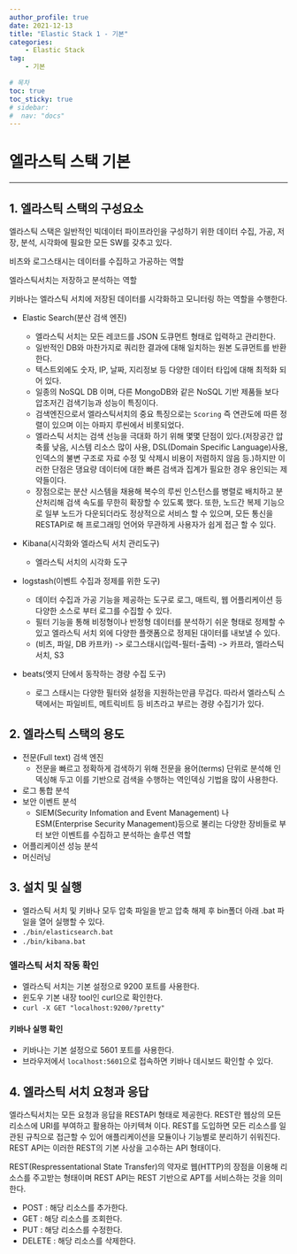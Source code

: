 ```yaml
---
author_profile: true
date: 2021-12-13
title: "Elastic Stack 1 - 기본"
categories: 
    - Elastic Stack
tag: 
    - 기본

# 목차
toc: true  
toc_sticky: true 
# sidebar:
#  nav: "docs"
---
```


# 엘라스틱 스택 기본

---

## 1. 엘라스틱 스택의 구성요소

엘라스틱 스택은 일반적인 빅데이터 파이프라인을 구성하기 위한 데이터 수집, 가공, 저장, 분석, 시각화에 필요한 모든 SW를 갖추고 있다. 

비츠와 로그스태시는 데이터를 수집하고 가공하는 역할

엘라스틱서치는 저장하고 분석하는 역할

키바나는 엘라스틱 서치에 저장된 데이터를 시각화하고 모니터링 하는 역할을 수행한다. 

- Elastic Search(분산 검색 엔진)
  - 엘라스틱 서치는 모든 레코드를 JSON 도큐먼트 형태로 입력하고 관리한다.
  - 일반적인 DB와 마찬가지로 쿼리한 결과에 대해 일치하는 원본 도큐먼트를 반환한다.
  - 텍스트외에도 숫자, IP, 날짜, 지리정보 등 다양한 데이터 타입에 대해 최적화 되어 있다.
  - 일종의 NoSQL DB 이며, 다른 MongoDB와 같은 NoSQL 기반 제품들 보다 압조저긴 검색기능과 성능이 특징이다.
  - 검색엔진으로서 엘라스틱서치의 중요 특징으로는 `Scoring` 즉 연관도에 따른 정렬이 있으며 이는 아파지 루씬에서 비롯되었다.
  - 엘라스틱 서치는 검색 선능을 극대화 하기 위해 몇몇 단점이 있다.(저장공간 압축률 낮음, 시스템 리소스 많이 사용, DSL(Domain Specific Language)사용, 인덱스의 불변 구조로 자료 수정 및 삭제시 비용이 저렴하지 않음 등.)하지만 이러한 단점은 댕요량 데이터에 대한 빠른 검색과 집계가 필요한 경우 용인되는 제약들이다.
  - 장점으로는 분산 시스템을 채용해 복수의 루씬 인스턴스를 병렬로 배치하고 분산처리해 검색 속도를 무한히 확장할 수 있도록 했다. 또한, 노드간 복제 기능으로 일부 노드가 다운되더라도 정상적으로 서비스 할 수 있으며, 모든 통신을 RESTAPI로 해 프로그래밍 언어와 무관하게 사용자가 쉽게 접근 할 수 있다.


- Kibana(시각화와 엘라스틱 서치 관리도구)
  - 엘라스틱 서치의 시각화 도구 

- logstash(이벤트 수집과 정제를 위한 도구)
  - 데이터 수집과 가공 기능을 제공하는 도구로 로그, 매트릭, 웹 어플리케이션 등 다양한 소스로 부터 로그를 수집할 수 있다.
  - 필터 기능을 통해 비정형이나 반정형 데이터를 분석하기 쉬운 형태로 정제할 수 있고 엘라스틱 서치 외에 다양한 플랫폼으로 정제된 대이터를 내보낼 수 있다.
  - (비츠, 파일, DB 카프카) -> 로그스태시(입력-필터-출력) -> 카프라, 엘라스틱 서치, S3


- beats(엣지 단에서 동작하는 경량 수집 도구)
  - 로그 스태시는 다양한 필터와 설정을 지원하는만큼 무겁다. 따라서 엘라스틱 스택에서는 파일비트, 메트릭비트 등 비츠라고 부르는 경량 수집기가 있다. 


## 2. 엘라스틱 스택의 용도

- 전문(Full text) 검색 엔진
  - 전문을 빠르고 정확하게 검색하기 위해 전문을 용어(terms) 단위로 분석해 인덱싱해 두고 이를 기반으로 검색을 수행하는 역인덱싱 기법을 많이 사용한다.
- 로그 통합 분석
- 보안 이벤트 분석
  - SIEM(Security Infomation and Event Management) 나 ESM(Enterprise Security Management)등으로 불리는 다양한 장비들로 부터 보안 이벤트를 수집하고 분석하는 솔루션 역할
- 어플리케이션 성능 분석
- 머신러닝

## 3. 설치 및 실행

- 엘라스틱 서치 및 키바나 모두 압축 파일을 받고 압축 해제 후 bin폴더 아래 .bat 파일을 열어 실행할 수 있다.
- `./bin/elasticsearch.bat`
- `./bin/kibana.bat`

### 엘라스틱 서치 작동 확인
- 엘라스틱 서치는 기본 설정으로 9200 포트를 사용한다.
- 윈도우 기본 내장 tool인 curl으로 확인한다.
- `curl -X GET "localhost:9200/?pretty"`

#### 키바나 실행 확인
- 키바나는 기본 설정으로 5601 포트를 사용한다.
- 브라우저에서 `localhost:5601`으로 접속하면 키바나 데시보드 확인할 수 있다.

## 4. 엘라스틱 서치 요청과 응답

엘라스틱서치는 모든 요청과 응답을 RESTAPI 형태로 제공한다. REST란 웹상의 모든 리소스에 URI를 부여하고 활용하는 아키텍쳐 이다. REST를 도입하면 모든 리소스를 일관된 규칙으로 접근할 수 있어 애플리케이션을 모듈이나 기능별로 분리하기 쉬워진다. REST API는 이러한 REST의 기본 사상을 고수하는 API 형태이다.

REST(Respressentational State Transfer)의 약자로 웹(HTTP)의 장점을 이용해 리소스를 주고받는 형태이며 REST API는 REST 기반으로 APT를 서비스하는 것을 의미한다. 
- POST : 해당 리소스를 추가한다.
- GET : 해당 리소스를 조회한다.
- PUT : 해당 리소스를 수정한다.
- DELETE : 해당 리소스를 삭제한다.
